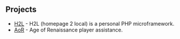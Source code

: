 ## Projects
 - <a href="https://alkemann.github.io/h2l">H2L</a> - H2L (homepage 2 local) is a personal PHP microframework.
 - <a href="https://alkemann.github.io/aor/">AoR</a> - Age of Renaissance player assistance.
